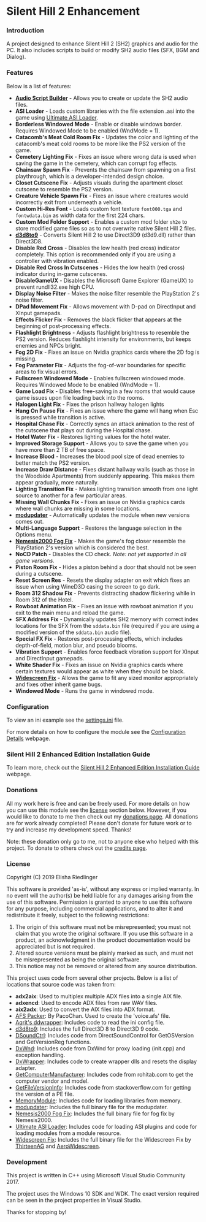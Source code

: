 # Silent Hill 2 Enhancement
### Introduction
A project designed to enhance Silent Hill 2 (SH2) graphics and audio for the PC. It also includes scripts to build or modify SH2 audio files (SFX, BGM and Dialog).

### Features
Below is a list of features:

 * [**Audio Script Builder**](AudioScripts) - Allows you to create or update the SH2 audio files.
 * **ASI Loader** - Loads custom libraries with the file extension .asi into the game using [Ultimate ASI Loader](https://github.com/ThirteenAG/Ultimate-ASI-Loader).
 * **Borderless Windowed Mode** - Enable or disable windows border. Requires Windowed Mode to be enabled (WndMode = 1).
 * **Catacomb's Meat Cold Room Fix** - Updates the color and lighting of the catacomb's meat cold rooms to be more like the PS2 version of the game.
 * **Cemetery Lighting Fix** - Fixes an issue where wrong data is used when saving the game in the cemetery, which can corrupt fog effects.
 * **Chainsaw Spawn Fix** - Prevents the chainsaw from spawning on a first playthrough, which is a developer-intended design choice.
 * **Closet Cutscene Fix** - Adjusts visuals during the apartment closet cutscene to resemble the PS2 version.
 * **Creature Vehicle Spawn Fix** - Fixes an issue where creatures would incorrectly exit from underneath a vehicle.
 * **Custom Hi-Res Font** - Loads custom font texture `font000.tga` and `fontwdata.bin` as width data for the first 224 chars.
 * **Custom Mod Folder Support** - Enables a custom mod folder `sh2e` to store modified game files so as to not overwrite native Silent Hill 2 files.
 * [**d3d8to9**](https://github.com/crosire/d3d8to9) - Converts Silent Hill 2 to use Direct3D9 (d3d9.dll) rather than Direct3D8.
 * **Disable Red Cross** - Disables the low health (red cross) indicator completely. This option is recommended only if you are using a controller with vibration enabled.
 * **Disable Red Cross In Cutscenes** - Hides the low health (red cross) indicator during in-game cutscenes.
 * **DisableGameUX** - Disables the Microsoft Game Explorer (GameUX) to prevent rundll32.exe high CPU.
 * **Display Noise Filter** - Makes the noise filter resemble the PlayStation 2's noise filter.
 * **DPad Movement Fix** - Allows movement with D-pad on DirectInput and XInput gamepads.
 * **Effects Flicker Fix** - Removes the black flicker that appears at the beginning of post-processing effects.
 * **Flashlight Brightness** - Adjusts flashlight brightness to resemble the PS2 version. Reduces flashlight intensity for environments, but keeps enemies and NPCs bright.
 * **Fog 2D Fix** - Fixes an issue on Nvidia graphics cards where the 2D fog is missing.
 * **Fog Parameter Fix** - Adjusts the fog-of-war boundaries for specific areas to fix visual errors.
 * **Fullscreen Windowed Mode** - Enables fullscreen windowed mode. Requires Windowed Mode to be enabled (WndMode = 1).
 * **Game Load Fix** - Disables free-saving in a few rooms that would cause game issues upon file loading back into the rooms.
 * **Halogen Light Fix** - Fixes the prison hallway halogen lights
 * **Hang On Pause Fix** - Fixes an issue where the game will hang when Esc is pressed while transition is active.
 * **Hospital Chase Fix** - Correctly syncs an attack animation to the rest of the cutscene that plays out during the Hospital chase.
 * **Hotel Water Fix** - Restores lighting values for the hotel water.
 * **Improved Storage Support** - Allows you to save the game when you have more than 2 TB of free space.
 * **Increase Blood** - Increases the blood pool size of dead enemies to better match the PS2 version.
 * **Increase Draw Distance** - Fixes distant hallway walls (such as those in the Woodside Apartments) from suddenly appearing.  This makes them appear gradually, more naturally.
 * **Lighting Transition Fix** - Makes lighting transition smooth from one light source to another for a few particular areas.
 * **Missing Wall Chunks Fix** - Fixes an issue on Nvidia graphics cards where wall chunks are missing in some locations.
 * [**modupdater**](https://github.com/ThirteenAG/modupdater) - Automatically updates the module when new versions comes out.
 * **Multi-Language Support** - Restores the language selection in the Options menu.
 * [**Nemesis2000 Fog Fix**](http://ps2wide.net/pc.html#sh2) - Makes the game's fog closer resemble the PlayStation 2's version which is considered the best.
 * **NoCD Patch** - Disables the CD check. _Note: not yet supported in all game versions._
 * **Piston Room Fix** - Hides a piston behind a door that should not be seen during a cutscene.
 * **Reset Screen Res** - Resets the display adapter on exit which fixes an issue when using WineD3D casing the screen to go dark.
 * **Room 312 Shadow Fix** - Prevents distracting shadow flickering while in Room 312 of the Hotel.
 * **Rowboat Animation Fix** - Fixes an issue with rowboat animation if you exit to the main menu and reload the game.
 * **SFX Address Fix** - Dynamically updates SH2 memory with correct index locations for the SFX from the `sddata.bin` file (required if you are using a modified version of the `sddata.bin` audio file).
 * **Special FX Fix** - Restores post-processing effects, which includes depth-of-field, motion blur, and pseudo blooms.
 * **Vibration Support** - Enables force feedback vibration support for XInput and DirectInput gamepads.
 * **White Shader Fix** - Fixes an issue on Nvidia graphics cards where certain textures would appear as white when they should be black.
 * [**Widescreen Fix**](https://github.com/ThirteenAG/WidescreenFixesPack/releases/tag/sh2) - Allows the game to fit any sized monitor appropriately and fixes other inherit game bugs.
 * **Windowed Mode** - Runs the game in windowed mode.

### Configuration
To view an ini example see the [settings.ini](https://github.com/elishacloud/Silent-Hill-2-Enhancements/blob/master/Common/Settings.ini) file.

For more details on how to configure the module see the [Configuration Details](http://www.enhanced.townofsilenthill.com/SH2/config.htm) webpage.

### Silent Hill 2 Enhanced Edition Installation Guide
To learn more, check out the [Silent Hill 2 Enhanced Edition Installation Guide](http://www.enhanced.townofsilenthill.com/SH2/) webpage.

### Donations

All my work here is free and can be freely used.  For more details on how you can use this module see the [license](#license) section below.  However, if you would like to donate to me then check out my [donations page](https://PayPal.me/elishacloud).  All donations are for work already completed!  Please don't donate for future work or to try and increase my development speed.  Thanks!

Note: these donation only go to me, not to anyone else who helped with this project.  To donate to others check out the [credits page](http://www.enhanced.townofsilenthill.com/SH2/credit.htm).

### License
Copyright (C) 2019 Elisha Riedlinger

This software is provided 'as-is', without any express or implied warranty. In no event will the author(s) be held liable for any damages arising from the use of this software. Permission is granted to anyone to use this software for any purpose, including commercial applications, and to alter it and redistribute it freely, subject to the following restrictions:

1. The origin of this software must not be misrepresented; you must not claim that you wrote the original software. If you use this software in a product, an acknowledgment in the product documentation would be appreciated but is not required.
2. Altered source versions must be plainly marked as such, and must not be misrepresented as being the original software.
3. This notice may not be removed or altered from any source distribution.

This project uses code from several other projects. Below is a list of locations that source code was taken from:

 * **adx2aix**: Used to multiplex multiple ADX files into a single AIX file.
 * **adxencd**: Used to encode ADX files from raw WAV files.
 * **aix2adx**: Used to convert the AIX files into ADX format.
 * [AFS Packer](https://www.romhacking.net/utilities/843/): By PacoChan. Used to create the 'voice.afs' file.
 * [Aqrit's ddwrapper](http://bitpatch.com/ddwrapper.html): Includes code to read the ini config file.
 * [d3d8to9](https://github.com/crosire/d3d8to9): Includes the full Direct3D 8 to Direct3D 9 code.
 * [DSoundCtrl](https://github.com/nRaecheR/DirectSoundControl): Includes code from DirectSoundControl for GetOSVersion and GetVersionReg functions.
 * [DxWnd](https://sourceforge.net/projects/dxwnd/): Includes code from DxWnd for proxy loading (init.cpp) and exception handling.
 * [DxWrapper](https://github.com/elishacloud/dxwrapper): Includes code to create wrapper dlls and resets the display adapter.
 * [GetComputerManufacturer](http://www.rohitab.com/discuss/topic/35915-win32-api-to-get-system-information/): Includes code from rohitab.com to get the computer vendor and model.
 * [GetFileVersionInfo](https://stackoverflow.com/a/940743): Includes code from stackoverflow.com for getting the version of a PE file.
 * [MemoryModule](https://github.com/fancycode/MemoryModule): Includes code for loading libraries from memory.
 * [modupdater](https://github.com/ThirteenAG/modupdater): Includes the full binary file for the modupdater.
 * [Nemesis2000 Fog Fix](http://ps2wide.net/pc.html#sh2): Includes the full binary file for fog fix by Nemesis2000.
 * [Ultimate ASI Loader](https://github.com/ThirteenAG/Ultimate-ASI-Loader): Includes code for loading ASI plugins and code for loading modules from a module resource.
 * [Widescreen Fix](https://github.com/ThirteenAG/WidescreenFixesPack/releases/tag/sh2): Includes the full binary file for the Widescreen Fix by [ThirteenAG](https://github.com/ThirteenAG) and [AeroWidescreen](https://github.com/AeroWidescreen).

### Development
This project is written in C++ using Microsoft Visual Studio Community 2017.

The project uses the Windows 10 SDK and WDK. The exact version required can be seen in the project properties in Visual Studio.

Thanks for stopping by!
